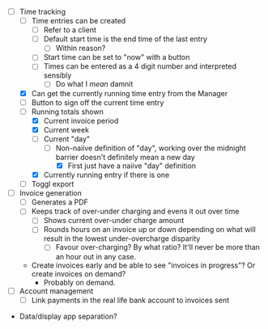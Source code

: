 * [ ] Time tracking
  * [ ] Time entries can be created
    * [ ] Refer to a client
    * [ ] Default start time is the end time of the last entry
      * [ ] Within reason?
    * [ ] Start time can be set to "now" with a button
    * [ ] Times can be entered as a 4 digit number and interpreted sensibly
      * [ ] Do what I _mean_ damnit
  * [x] Can get the currently running time entry from the Manager
  * [ ] Button to sign off the current time entry
  * [ ] Running totals shown
    * [x] Current invoice period
    * [x] Current week
    * [ ] Current "day"
      * [ ] Non-naiive definition of "day", working over the midnight barrier doesn't definitely mean a new day
        * [x] First just have a naiive "day" definition
    * [x] Currently running entry if there is one
  * [ ] Toggl export
* [ ] Invoice generation
  * [ ] Generates a PDF
  * [ ] Keeps track of over-under charging and evens it out over time
    * [ ] Shows current over-under charge amount
    * [ ] Rounds hours on an invoice up or down depending on what will result in the lowest under-overcharge disparity
      * [ ] Favour over-charging?  By what ratio?  It'll never be more than an hour out in any case.
  * Create invoices early and be able to see "invoices in progress"?  Or create invoices on demand?
    * Probably on demand.
* [ ] Account management
  * [ ] Link payments in the real life bank account to invoices sent
* Data/display app separation?
